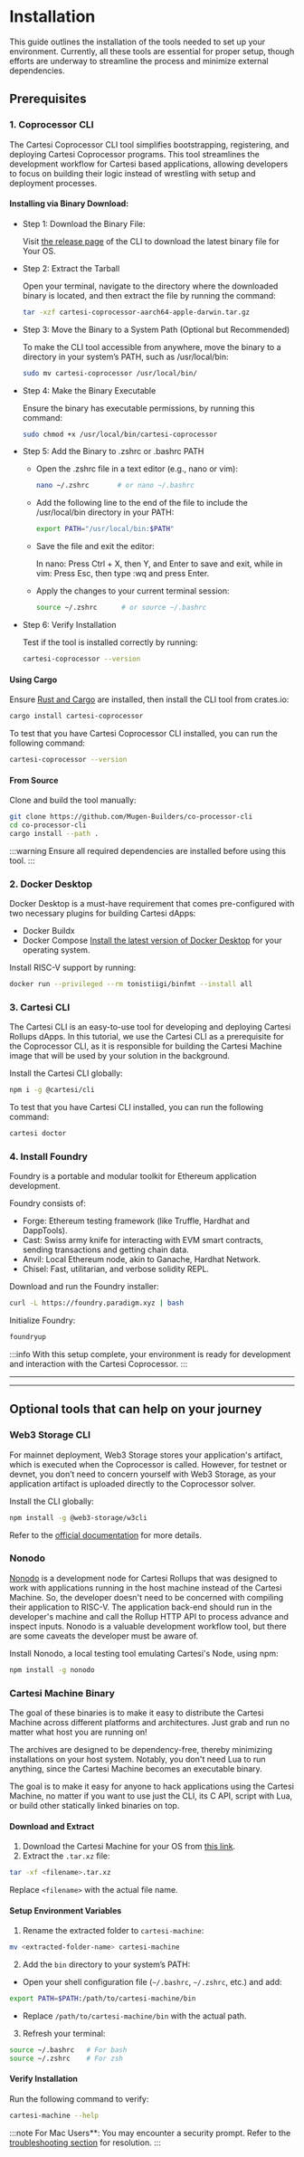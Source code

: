 # Installation

This guide outlines the installation of the tools needed to set up your environment. Currently, all these tools are essential for proper setup, though efforts are underway to streamline the process and minimize external dependencies.

## Prerequisites

### 1. **Coprocessor CLI**

The Cartesi Coprocessor CLI tool simplifies bootstrapping, registering, and deploying Cartesi Coprocessor programs. This tool streamlines the development workflow for Cartesi based applications, allowing developers to focus on building their logic instead of wrestling with setup and deployment processes.

#### Installing via Binary Download:

- Step 1: Download the Binary File:

  Visit [the release page](https://github.com/Mugen-Builders/co-processor-cli/releases) of the CLI to download the latest binary file for Your OS.

- Step 2: Extract the Tarball

  Open your terminal, navigate to the directory where the downloaded binary is located, and then extract the file by running the command:

  ```bash
  tar -xzf cartesi-coprocessor-aarch64-apple-darwin.tar.gz
  ```

- Step 3: Move the Binary to a System Path (Optional but Recommended)

  To make the CLI tool accessible from anywhere, move the binary to a directory in your system’s PATH, such as /usr/local/bin:

  ```bash
  sudo mv cartesi-coprocessor /usr/local/bin/
  ```

- Step 4: Make the Binary Executable

  Ensure the binary has executable permissions, by running this command:

  ```bash
  sudo chmod +x /usr/local/bin/cartesi-coprocessor
  ```

- Step 5: Add the Binary to .zshrc or .bashrc PATH

  - Open the .zshrc file in a text editor (e.g., nano or vim):

    ```bash
    nano ~/.zshrc       # or nano ~/.bashrc
    ```

  - Add the following line to the end of the file to include the /usr/local/bin directory in your PATH:

    ```bash
    export PATH="/usr/local/bin:$PATH"
    ```

  - Save the file and exit the editor:

    In nano: Press Ctrl + X, then Y, and Enter to save and exit, while in vim: Press Esc, then type :wq and press Enter.

  - Apply the changes to your current terminal session:

    ```bash
    source ~/.zshrc      # or source ~/.bashrc
    ```

- Step 6: Verify Installation

  Test if the tool is installed correctly by running:

  ```bash
  cartesi-coprocessor --version
  ```

#### Using Cargo

Ensure [Rust and Cargo](https://www.rust-lang.org/tools/install) are installed, then install the CLI tool from crates.io:

```bash
cargo install cartesi-coprocessor
```

To test that you have Cartesi Coprocessor CLI installed, you can run the following command:

```bash
cartesi-coprocessor --version
```

#### From Source

Clone and build the tool manually:

```bash
git clone https://github.com/Mugen-Builders/co-processor-cli
cd co-processor-cli
cargo install --path .
```

:::warning
Ensure all required dependencies are installed before using this tool.
:::

### 2. **Docker Desktop**

Docker Desktop is a must-have requirement that comes pre-configured with two necessary plugins for building Cartesi dApps:

- Docker Buildx
- Docker Compose
  [Install the latest version of Docker Desktop](https://www.docker.com/products/docker-desktop/) for your operating system.

Install RISC-V support by running:

```bash
docker run --privileged --rm tonistiigi/binfmt --install all
```

### 3. **Cartesi CLI**

The Cartesi CLI is an easy-to-use tool for developing and deploying Cartesi Rollups dApps. In this tutorial, we use the Cartesi CLI as a prerequisite for the Coprocessor CLI, as it is responsible for building the Cartesi Machine image that will be used by your solution in the background.

Install the Cartesi CLI globally:

```bash
npm i -g @cartesi/cli
```

To test that you have Cartesi CLI installed, you can run the following command:

```bash
cartesi doctor
```

### 4. **Install Foundry**

Foundry is a portable and modular toolkit for Ethereum application development.

Foundry consists of:

- Forge: Ethereum testing framework (like Truffle, Hardhat and DappTools).
- Cast: Swiss army knife for interacting with EVM smart contracts, sending transactions and getting chain data.
- Anvil: Local Ethereum node, akin to Ganache, Hardhat Network.
- Chisel: Fast, utilitarian, and verbose solidity REPL.

Download and run the Foundry installer:

```bash
curl -L https://foundry.paradigm.xyz | bash
```

Initialize Foundry:

```bash
foundryup
```

:::info
With this setup complete, your environment is ready for development and interaction with the Cartesi Coprocessor.
:::

---

---

## Optional tools that can help on your journey

### Web3 Storage CLI

For mainnet deployment, Web3 Storage stores your application's artifact, which is executed when the Coprocessor is called. However, for testnet or devnet, you don’t need to concern yourself with Web3 Storage, as your application artifact is uploaded directly to the Coprocessor solver.

Install the CLI globally:

```bash
npm install -g @web3-storage/w3cli
```

Refer to the [official documentation](https://web3.storage/docs/w3cli/) for more details.

### Nonodo

[Nonodo](https://github.com/Calindra/nonodo) is a development node for Cartesi Rollups that was designed to work with applications running in the host machine instead of the Cartesi Machine. So, the developer doesn't need to be concerned with compiling their application to RISC-V. The application back-end should run in the developer's machine and call the Rollup HTTP API to process advance and inspect inputs. Nonodo is a valuable development workflow tool, but there are some caveats the developer must be aware of.

Install Nonodo, a local testing tool emulating Cartesi's Node, using npm:

```bash
npm install -g nonodo
```

### Cartesi Machine Binary

The goal of these binaries is to make it easy to distribute the Cartesi Machine across different platforms and architectures. Just grab and run no matter what host you are running on!

The archives are designed to be dependency-free, thereby minimizing installations on your host system. Notably, you don't need Lua to run anything, since the Cartesi Machine becomes an executable binary.

The goal is to make it easy for anyone to hack applications using the Cartesi Machine, no matter if you want to use just the CLI, its C API, script with Lua, or build other statically linked binaries on top.

#### Download and Extract

1. Download the Cartesi Machine for your OS from [this link](https://github.com/edubart/cartesi-machine-everywhere/releases).
2. Extract the `.tar.xz` file:

```bash
tar -xf <filename>.tar.xz
```

Replace `<filename>` with the actual file name.

#### Setup Environment Variables

1. Rename the extracted folder to `cartesi-machine`:

```bash
mv <extracted-folder-name> cartesi-machine
```

2. Add the `bin` directory to your system’s PATH:

- Open your shell configuration file (`~/.bashrc`, `~/.zshrc`, etc.) and add:

```bash
export PATH=$PATH:/path/to/cartesi-machine/bin
```

- Replace `/path/to/cartesi-machine/bin` with the actual path.

3. Refresh your terminal:

```bash
source ~/.bashrc   # For bash
source ~/.zshrc    # For zsh
```

#### Verify Installation

Run the following command to verify:

```bash
cartesi-machine --help
```

:::note
For Mac Users\*\*: You may encounter a security prompt. Refer to the [troubleshooting section](./troubleshooting#cartesi-machine-blocked-by-mac-security) for resolution. :::
